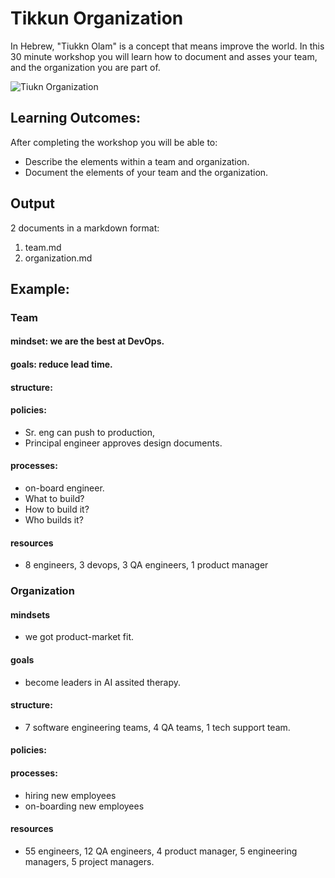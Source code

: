 # Tikkun Organization

In Hebrew, "Tiukkn Olam" is a concept that means improve the world. In this 30 minute workshop you will learn how to document and asses your team, and the organization you are part of.

![Tiukn Organization](tikkun-olam.png)

## Learning Outcomes:
After completing the workshop you will be able to:
* Describe the elements within a team and organization.
* Document the elements of your team and the organization.

## Output
2 documents in a markdown format:
1. team.md
1. organization.md

## Example:
### Team
#### mindset: we are the best at DevOps.

#### goals: reduce lead time.

#### structure:

#### policies:
* Sr. eng can push to production, 
* Principal engineer approves design documents.

#### processes:
* on-board engineer.
* What to build?
* How to build it?
* Who builds it?

#### resources 
* 8 engineers, 3 devops, 3 QA engineers, 1 product manager

### Organization
#### mindsets
* we got product-market fit.

#### goals
* become leaders in AI assited therapy.

#### structure:
* 7 software engineering teams, 4 QA teams, 1 tech support team.

#### policies:

#### processes:
* hiring new employees
* on-boarding new employees

#### resources 
* 55 engineers, 12 QA engineers, 4 product manager, 5 engineering managers, 5 project managers.
